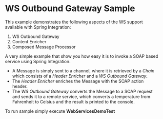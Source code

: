 WS Outbound Gateway Sample
==========================

This example demonstrates the following aspects of the WS support available with Spring Integration:

1. WS Outbound Gateway
2. Content Enricher
3. Composed Message Processor

A very simple example that show you how easy it is to invoke a SOAP based service using Spring Integration.

* A Message is simply sent to a channel, where it is retrieved by a *Chain* which consists of a *Header Enricher* and a *WS Outbound Gateway*. 
* The *Header Enricher* enriches the Message with the SOAP action header. 
* The *WS Outbound Gateway* converts the Message to a SOAP request and sends it to a remote service, which converts a temperature from 
Fahrenheit to Celsius and the result is printed to the console.

To run sample simply execute **WebServicesDemoTest**
